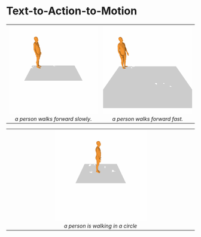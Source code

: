 # Text-to-Action-to-Motion


<div align="center">
  <table>
    <tr>
      <td align="center" width="50%">
        <img src="./demo/walk_slow.gif" alt="walk_slow" style="max-width: 100%;">
        <br>
        <em>a person walks forward slowly.</em>
      </td>
      <td align="center" width="50%">
        <img src="./demo/walk_fast.gif" alt="walk_fast" style="max-width: 100%;">
        <br>
        <em>a person walks forward fast.</em>
      </td>
    </tr>
  </table>
  
  <table>
    <tr>
      <td align="center" width="50%">
        <img src="./demo/circle.gif" alt="circle" style="max-width: 50%;">
        <br>
        <em>a person is walking in a circle</em>
      </td>
    </tr>
  </table>
</div>
